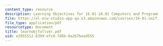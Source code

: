 ```yaml
---
content_type: resource
description: Learning Objectives for 16.01-16.02 Computers and Programming.
file: https://ol-ocw-studio-app-qa.s3.amazonaws.com/courses/16-01-unified-engineering-i-ii-iii-iv-fall-2005-spring-2006/e20555128399efc07d6b0a267bead555_learnobjfallver.pdf
file_type: application/pdf
resourcetype: Document
title: learnobjfallver.pdf
uid: e2055512-8399-efc0-7d6b-0a267bead555
---
```


